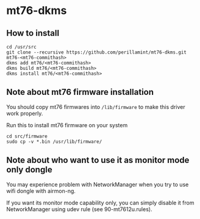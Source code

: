 # mt76-dkms
## How to install

```
cd /usr/src
git clone --recursive https://github.com/perillamint/mt76-dkms.git mt76-<mt76-commithash>
dkms add mt76/<mt76-commithash>
dkms build mt76/<mt76-commithash>
dkms install mt76/<mt76-commithash>
```

## Note about mt76 firmware installation
You should copy mt76 firmwares into `/lib/firmware` to make this driver work properly.

Run this to install mt76 firmware on your system

```
cd src/firmware
sudo cp -v *.bin /usr/lib/firmware/
```

## Note about who want to use it as monitor mode only dongle

You may experience problem with NetworkManager when you try to use wifi dongle with airmon-ng.

If you want its monitor mode capability only, you can simply disable it from NetworkManager using udev rule (see 90-mt7612u.rules).
